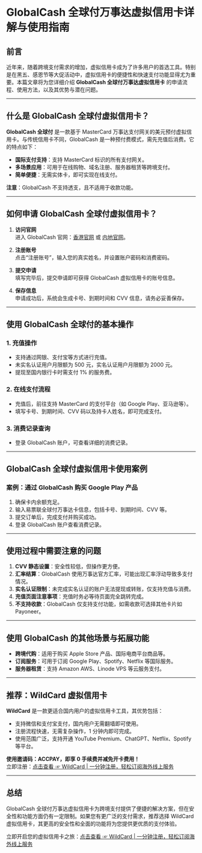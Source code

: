 # GlobalCash 全球付万事达虚拟信用卡详解与使用指南

## 前言

近年来，随着跨境支付需求的增加，虚拟信用卡成为了许多用户的首选工具。特别是在黑五、感恩节等大促活动中，虚拟信用卡的便捷性和快速支付功能显得尤为重要。本篇文章将为您详细介绍 **GlobalCash 全球付万事达虚拟信用卡** 的申请流程、使用方法，以及其优势与潜在问题。

---

## 什么是 GlobalCash 全球付虚拟信用卡？

**GlobalCash 全球付** 是一款基于 MasterCard 万事达支付网关的美元预付虚拟信用卡。与传统信用卡不同，GlobalCash 是一种预付费模式，需先充值后消费。它的特点如下：

- **国际支付支持**：支持 MasterCard 标识的所有支付网关。
- **多场景应用**：可用于在线购物、域名注册、服务器租赁等跨境支付。
- **简单便捷**：无需实体卡，即可实现在线支付。

**注意**：GlobalCash 不支持透支，且不适用于收款功能。

---

## 如何申请 GlobalCash 全球付虚拟信用卡？

1. **访问官网**  
   进入 GlobalCash 官网：[香港官网](https://www.globalcash.hk/) 或 [内地官网](http://www.epaylinks.cn/)。
   
2. **注册账号**  
   点击“注册账号”，输入您的真实姓名，并设置账户密码和消费密码。

3. **提交申请**  
   填写完毕后，提交申请即可获得 GlobalCash 虚拟信用卡的账号信息。

4. **保存信息**  
   申请成功后，系统会生成卡号、到期时间和 CVV 信息，请务必妥善保存。

---

## 使用 GlobalCash 全球付的基本操作

### 1. 充值操作
- 支持通过网银、支付宝等方式进行充值。
- 未实名认证用户月限额为 500 元，实名认证用户月限额为 2000 元。
- 提现至国内银行卡时需支付 1% 的服务费。

### 2. 在线支付流程
- 充值后，前往支持 MasterCard 的支付平台（如 Google Play、亚马逊等）。
- 填写卡号、到期时间、CVV 码以及持卡人姓名，即可完成支付。

### 3. 消费记录查询
- 登录 GlobalCash 账户，可查看详细的消费记录。

---

## GlobalCash 全球付虚拟信用卡使用案例

### 案例：通过 GlobalCash 购买 Google Play 产品
1. 确保卡内余额充足。
2. 输入易票联全球付万事达卡信息，包括卡号、到期时间、CVV 等。
3. 提交订单后，完成支付并购买成功。
4. 登录 GlobalCash 账户查看消费记录。

---

## 使用过程中需要注意的问题

1. **CVV 静态设置**：安全性较低，但操作更方便。
2. **汇率结算**：GlobalCash 使用万事达官方汇率，可能出现汇率浮动导致多支付情况。
3. **实名认证限制**：未完成实名认证的账户无法提现或转账，仅支持充值与消费。
4. **充值页面注意事项**：充值时务必等待页面完全跳转完成。
5. **不支持收款**：GlobalCash 仅支持支付功能，如需收款可选择其他卡片如 Payoneer。

---

## 使用 GlobalCash 的其他场景与拓展功能

- **跨境代购**：适用于购买 Apple Store 产品、国际电商平台商品等。
- **订阅服务**：可用于订阅 Google Play、Spotify、Netflix 等国际服务。
- **服务器租赁**：支持 Amazon AWS、Linode VPS 等云服务支付。

---

## 推荐：WildCard 虚拟信用卡

**WildCard** 是一款更适合国内用户的虚拟信用卡工具，其优势包括：
- 支持微信和支付宝支付，国内用户无需翻墙即可使用。
- 注册流程快速，无需复杂操作，1 分钟内即可完成。
- 使用范围广泛，支持开通 YouTube Premium、ChatGPT、Netflix、Spotify 等平台。

**使用邀请码：ACCPAY，即享 0 手续费并减免开卡费用！**  
立即注册：[点击查看 ☞ WildCard | 一分钟注册，轻松订阅海外线上服务](https://bit.ly/bewildcard)

---

## 总结

GlobalCash 全球付万事达虚拟信用卡为跨境支付提供了便捷的解决方案，但在安全性和功能方面仍有一定限制。如果您有更广泛的支付需求，推荐选择 WildCard 虚拟信用卡，其更高的安全性和全面的功能将为您提供更优质的支付体验。

立即开启您的虚拟信用卡之旅：[点击查看 ☞ WildCard | 一分钟注册，轻松订阅海外线上服务](https://bit.ly/bewildcard)
